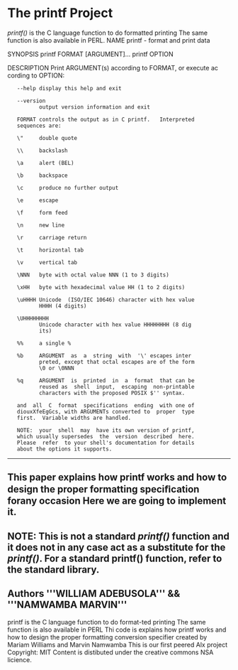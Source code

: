 # The printf Project #

*printf()* is the C language function to do formatted printing
The same function is also available in PERL.
NAME
       printf - format and print data

SYNOPSIS
       printf FORMAT [ARGUMENT]...
       printf OPTION

DESCRIPTION
       Print  ARGUMENT(s)  according  to FORMAT, or execute ac
       cording to OPTION:

       --help display this help and exit

       --version
              output version information and exit

       FORMAT controls the output as in C printf.   Interpreted
       sequences are:

       \"     double quote

       \\     backslash

       \a     alert (BEL)

       \b     backspace

       \c     produce no further output

       \e     escape

       \f     form feed

       \n     new line

       \r     carriage return

       \t     horizontal tab

       \v     vertical tab

       \NNN   byte with octal value NNN (1 to 3 digits)

       \xHH   byte with hexadecimal value HH (1 to 2 digits)

       \uHHHH Unicode  (ISO/IEC 10646) character with hex value
              HHHH (4 digits)

       \UHHHHHHHH
              Unicode character with hex value HHHHHHHH (8 dig
              its)

       %%     a single %

       %b     ARGUMENT  as  a  string  with  '\' escapes inter
              preted, except that octal escapes are of the form
              \0 or \0NNN

       %q     ARGUMENT  is  printed  in  a  format  that can be
              reused as  shell  input,  escaping  non-printable
              characters with the proposed POSIX $'' syntax.

       and  all  C  format  specifications  ending  with one of
       diouxXfeEgGcs, with ARGUMENTs converted to  proper  type
       first.  Variable widths are handled.

       NOTE:  your  shell  may  have its own version of printf,
       which usually supersedes  the  version  described  here.
       Please  refer  to your shell's documentation for details
       about the options it supports.
----
This paper explains how printf works and how to design 
the proper formatting speciﬁcation forany occasion
Here we are going to implement it.
----
**NOTE**: This is not a standard *printf()* function and it does not in any case act as a substitute for the *printf()*.
For a standard printf() function, refer to the standard library.
----
Authors      '''WILLIAM ADEBUSOLA''' && '''NAMWAMBA MARVIN'''
---
printf is the C language function to do format-ted printing
The same function is also available in PERL
Thi code is explains how printf works and how to design 
the proper formatting conversion specifier
created by Mariam Williams and Marvin Namwamba
This is our first peered Alx project 
Copyright: MIT
Content is distibuted under the creative commons NSA licience.
